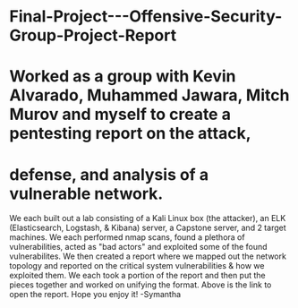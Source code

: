 # Final-Project---Offensive-Security-Group-Project-Report

# Worked as a group with Kevin Alvarado, Muhammed Jawara, Mitch Murov and myself to create a pentesting report on the attack, 
# defense, and analysis of a vulnerable network.

We each built out a lab consisting of a Kali Linux box (the attacker), an ELK (Elasticsearch, Logstash, & Kibana) server, 
a Capstone server, and 2 target machines.  We each performed nmap scans, found a plethora of vulnerabilities, acted as "bad
actors" and exploited some of the found vulnerabilites.  We then created a report where we mapped out the network topology 
and reported on the critical system vulnerabilities & how we exploited them.  We each took a portion of the report and then put
the pieces together and worked on unifying the format.  Above is the link to open the report.  Hope you enjoy it!
-Symantha
